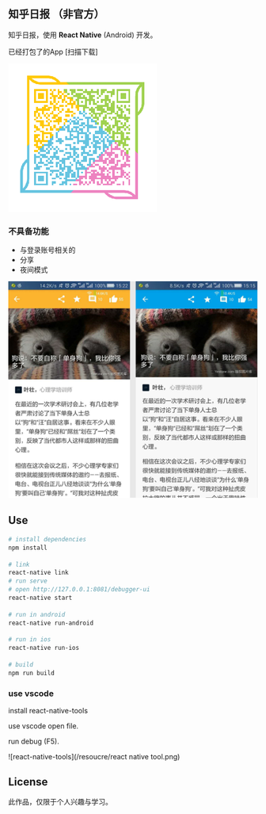 ## 知乎日报 （非官方）
知乎日报，使用 **React Native** (Android) 开发。

已经打包了的App [扫描下载]

![app](/resoucre/1496245257.png)

### 不具备功能
- 与登录账号相关的
- 分享
- 夜间模式

![demo](/resoucre/demo.png)

## Use

``` bash
# install dependencies
npm install

# link
react-native link
# run serve
# open http://127.0.0.1:8081/debugger-ui
react-native start

# run in android
react-native run-android

# run in ios
react-native run-ios

# build
npm run build
```

### use vscode

install react-native-tools

use vscode open file.

run debug (F5).

![react-native-tools](/resoucre/react native tool.png)


## License
此作品，仅限于个人兴趣与学习。